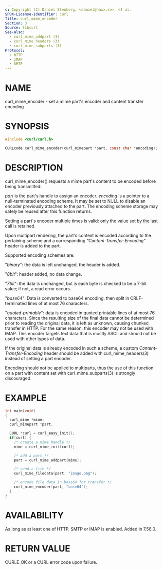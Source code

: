 ```yaml
---
c: Copyright (C) Daniel Stenberg, <daniel@haxx.se>, et al.
SPDX-License-Identifier: curl
Title: curl_mime_encoder
Section: 3
Source: libcurl
See-also:
  - curl_mime_addpart (3)
  - curl_mime_headers (3)
  - curl_mime_subparts (3)
Protocol:
  - HTTP
  - IMAP
  - SMTP
---
```


# NAME

curl_mime_encoder - set a mime part's encoder and content transfer encoding

# SYNOPSIS

~~~c
#include <curl/curl.h>

CURLcode curl_mime_encoder(curl_mimepart *part, const char *encoding);
~~~

# DESCRIPTION

curl_mime_encoder() requests a mime part's content to be encoded before being
transmitted.

*part* is the part's handle to assign an encoder.
*encoding* is a pointer to a null-terminated encoding scheme. It may be
set to NULL to disable an encoder previously attached to the part. The encoding
scheme storage may safely be reused after this function returns.

Setting a part's encoder multiple times is valid: only the value set by the
last call is retained.

Upon multipart rendering, the part's content is encoded according to the
pertaining scheme and a corresponding *"Content-Transfer-Encoding"* header
is added to the part.

Supported encoding schemes are:

"*binary*": the data is left unchanged, the header is added.

"*8bit*": header added, no data change.

"*7bit*": the data is unchanged, but is each byte is checked
to be a 7-bit value; if not, a read error occurs.

"*base64*": Data is converted to base64 encoding, then split in
CRLF-terminated lines of at most 76 characters.

"*quoted-printable*": data is encoded in quoted printable lines of
at most 76 characters. Since the resulting size of the final data cannot be
determined prior to reading the original data, it is left as unknown, causing
chunked transfer in HTTP. For the same reason, this encoder may not be used
with IMAP. This encoder targets text data that is mostly ASCII and should
not be used with other types of data.

If the original data is already encoded in such a scheme, a custom
*Content-Transfer-Encoding* header should be added with
curl_mime_headers(3) instead of setting a part encoder.

Encoding should not be applied to multiparts, thus the use of this function on
a part with content set with curl_mime_subparts(3) is strongly
discouraged.

# EXAMPLE

~~~c
int main(void)
{
  curl_mime *mime;
  curl_mimepart *part;

  CURL *curl = curl_easy_init();
  if(curl) {
    /* create a mime handle */
    mime = curl_mime_init(curl);

    /* add a part */
    part = curl_mime_addpart(mime);

    /* send a file */
    curl_mime_filedata(part, "image.png");

    /* encode file data in base64 for transfer */
    curl_mime_encoder(part, "base64");
  }
}
~~~

# AVAILABILITY

As long as at least one of HTTP, SMTP or IMAP is enabled. Added in 7.56.0.

# RETURN VALUE

CURLE_OK or a CURL error code upon failure.
